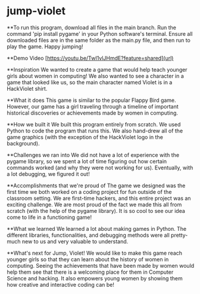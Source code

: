 # jump-violet

**To run this program, download all files in the main branch. Run the command 'pip install pygame' in your Python software's terminal. Ensure all downloaded files are in the same folder as the main.py file, and then run to play the game. Happy jumping!

**Demo Video
[https://youtu.be/TwI1vlJHmdE?feature=shared](url)

**Inspiration
We wanted to create a game that would help teach younger girls about women in computing! We also wanted to see a character in a game that looked like us, so the main character named Violet is in a HackViolet shirt.

**What it does
This game is similar to the popular Flappy Bird game. However, our game has a girl traveling through a timeline of important historical discoveries or achievements made by women in computing.

**How we built it
We built this program entirely from scratch. We used Python to code the program that runs this. We also hand-drew all of the game graphics (with the exception of the HackViolet logo in the background).

**Challenges we ran into
We did not have a lot of experience with the pygame library, so we spent a lot of time figuring out how certain commands worked (and why they were not working for us). Eventually, with a lot debugging, we figured it out!

**Accomplishments that we're proud of
The game we designed was the first time we both worked on a coding project for fun outside of the classroom setting. We are first-time hackers, and this entire project was an exciting challenge. We are most proud of the fact we made this all from scratch (with the help of the pygame library). It is so cool to see our idea come to life in a functioning game!

**What we learned
We learned a lot about making games in Python. The different libraries, functionalities, and debugging methods were all pretty-much new to us and very valuable to understand.

**What's next for Jump, Violet!
We would like to make this game reach younger girls so that they can learn about the history of women in computing. Seeing the achievements that have been made by women would help them see that there is a welcoming place for them in Computer Science and hacking. It also empowers young women by showing them how creative and interactive coding can be!


